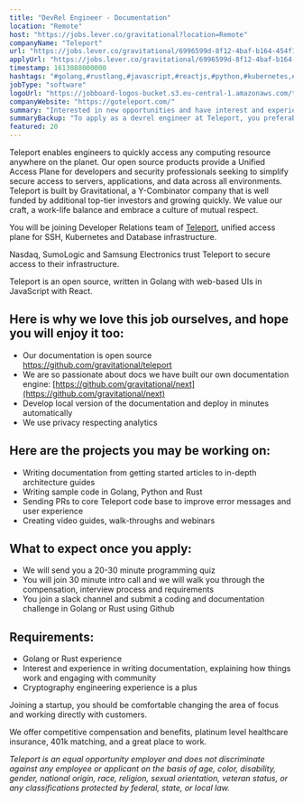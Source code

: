 ```yaml
---
title: "DevRel Engineer - Documentation"
location: "Remote"
host: "https://jobs.lever.co/gravitational?location=Remote"
companyName: "Teleport"
url: "https://jobs.lever.co/gravitational/6996599d-8f12-4baf-b164-454f101412c6"
applyUrl: "https://jobs.lever.co/gravitational/6996599d-8f12-4baf-b164-454f101412c6/apply"
timestamp: 1613088000000
hashtags: "#golang,#rustlang,#javascript,#reactjs,#python,#kubernetes,#ui/ux,#git,#analysis"
jobType: "software"
logoUrl: "https://jobboard-logos-bucket.s3.eu-central-1.amazonaws.com/teleport"
companyWebsite: "https://goteleport.com/"
summary: "Interested in new opportunities and have interest and experience in writing documentation, explaining how things work and engaging with community? Teleport has a job opening for a devrel engineer."
summaryBackup: "To apply as a devrel engineer at Teleport, you preferably need to have some knowledge of: #golang, #rustlang, #javascript."
featured: 20
---
```


Teleport enables engineers to quickly access any computing resource anywhere on the planet. Our open source products provide a Unified Access Plane for developers and security professionals seeking to simplify secure access to servers, applications, and data across all environments. Teleport is built by Gravitational, a Y-Combinator company that is well funded by additional top-tier investors and growing quickly. We value our craft, a work-life balance and embrace a culture of mutual respect.

You will be joining Developer Relations team of [Teleport](https://github.com/gravitational/teleport), unified access plane for SSH, Kubernetes and Database infrastructure.

Nasdaq, SumoLogic and Samsung Electronics trust Teleport to secure access to their infrastructure.

Teleport is an open source, written in Golang with web-based UIs in JavaScript with React.

## Here is why we love this job ourselves, and hope you will enjoy it too:

*   Our documentation is open source https://github.com/gravitational/teleport
*   We are so passionate about docs we have built our own documentation engine: [https://github.com/gravitational/next](https://github.com/gravitational/next)
*   Develop local version of the documentation and deploy in minutes automatically
*   We use privacy respecting analytics

## Here are the projects you may be working on:

*   Writing documentation from getting started articles to in-depth architecture guides
*   Writing sample code in Golang, Python and Rust
*   Sending PRs to core Teleport code base to improve error messages and user experience
*   Creating video guides, walk-throughs and webinars

## What to expect once you apply:

*   We will send you a 20-30 minute programming quiz
*   You will join 30 minute intro call and we will walk you through the compensation, interview process and requirements
*   You join a slack channel and submit a coding and documentation challenge in Golang or Rust using Github

## Requirements:

*   Golang or Rust experience
*   Interest and experience in writing documentation, explaining how things work and engaging with community
*   Cryptography engineering experience is a plus

Joining a startup, you should be comfortable changing the area of focus and working directly with customers.

We offer competitive compensation and benefits, platinum level healthcare insurance, 401k matching, and a great place to work.

_Teleport is an equal opportunity employer and does not discriminate against any employee or applicant on the basis of age, color, disability, gender, national origin, race, religion, sexual orientation, veteran status, or any classifications protected by federal, state, or local law._
